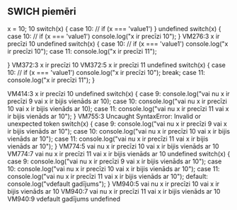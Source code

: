 ## SWICH piemēri 
x = 10;
10
switch(x) {
  case 10:  // if (x === 'value1')
}
undefined
switch(x) {
  case 10:  // if (x === 'value1')
        console.log("x ir precīzi 10");
}
VM276:3 x ir precīzi 10
undefined
switch(x) {
  case 10:  // if (x === 'value1')
        console.log("x ir precīzi 10");
    case 11:
        console.log("x ir precīzi 11");
        
}
VM372:3 x ir precīzi 10
VM372:5 x ir precīzi 11
undefined
switch(x) {
  case 10:  // if (x === 'value1')
        console.log("x ir precīzi 10");
        break;
    case 11:
        console.log("x ir precīzi 11");
}
        
VM414:3 x ir precīzi 10
undefined
switch(x) {
    case 9:
        console.log("vai nu x ir precīzi 9 vai x ir bijis vienāds ar 10);
  case 10:
        console.log("vai nu x ir precīzi 10 vai x ir bijis vienāds ar 10);
    case 11:
        console.log("vai nu x ir precīzi 11 vai x ir bijis vienāds ar 10");
}
VM755:3 Uncaught SyntaxError: Invalid or unexpected token
switch(x) {
    case 9:
        console.log("vai nu x ir precīzi 9 vai x ir bijis vienāds ar 10");
  case 10:
        console.log("vai nu x ir precīzi 10 vai x ir bijis vienāds ar 10");
    case 11:
        console.log("vai nu x ir precīzi 11 vai x ir bijis vienāds ar 10");
}
VM774:5 vai nu x ir precīzi 10 vai x ir bijis vienāds ar 10
VM774:7 vai nu x ir precīzi 11 vai x ir bijis vienāds ar 10
undefined
switch(x) {
    case 9:
        console.log("vai nu x ir precīzi 9 vai x ir bijis vienāds ar 10");
  case 10:
        console.log("vai nu x ir precīzi 10 vai x ir bijis vienāds ar 10");
    case 11:
        console.log("vai nu x ir precīzi 11 vai x ir bijis vienāds ar 10");
    default:
        console.log("vdefault gadījums");
}
VM940:5 vai nu x ir precīzi 10 vai x ir bijis vienāds ar 10
VM940:7 vai nu x ir precīzi 11 vai x ir bijis vienāds ar 10
VM940:9 vdefault gadījums
undefined
